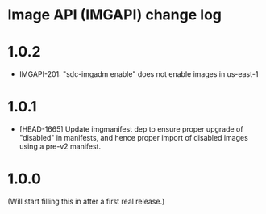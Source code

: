 # Image API (IMGAPI) change log

# 1.0.2

- IMGAPI-201: "sdc-imgadm enable" does not enable images in us-east-1


# 1.0.1

- [HEAD-1665] Update imgmanifest dep to ensure proper upgrade of "disabled"
  in manifests, and hence proper import of disabled images using a pre-v2
  manifest.

# 1.0.0

(Will start filling this in after a first real release.)

